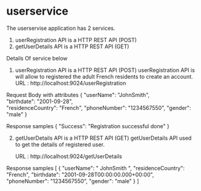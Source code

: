 # userservice

The userservise application has 2 services.
1.  userRegistration API is a HTTP REST API (POST) 
2.  getUserDetails API is a HTTP REST API (GET)

Details Of service below

1.	userRegistration API is a HTTP REST API (POST) 
		userRegistration API is will allow to registered the adult French residents  to create an account.
URL : http://localhost:9024/userRegistration

Request Body with attributes
{
  "userName": "JohnSmith",  
  "birthdate": "2001-09-28",  
  "residenceCountry": "French",
	"phoneNumber": "1234567550",
	"gender": "male"
}

Response samples
{
    "Success": "Registration successful done"
}

2.	getUserDetails API is a HTTP REST API (GET) 
		getUserDetails API used to get the details of registered user.
	
	URL : http://localhost:9024/getUserDetails
  
  Response samples
[
    {
        "userName": " JohnSmith ",
        "residenceCountry": "French",
        "birthdate": "2001-09-28T00:00:00.000+00:00",
        "phoneNumber": "1234567550",
        "gender": "male"
    }
]

